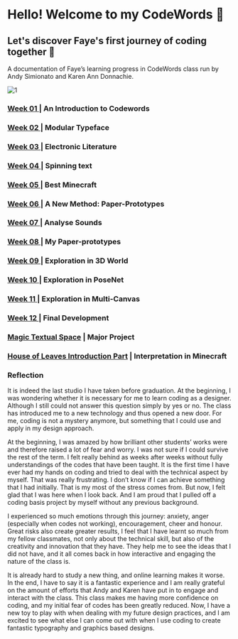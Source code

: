 # Hello! Welcome to my CodeWords :information_desk_person:
## Let's discover Faye's first journey of coding together :couple:
A documentation of Faye’s learning progress in CodeWords class run by Andy Simionato and Karen Ann Donnachie.

![1](https://user-images.githubusercontent.com/68985217/96690621-a5750600-13cf-11eb-885a-af6c7c275661.gif)

### [Week 01 ](https://github.com/Faye12/CodeWord/tree/master/Week_1)| An Introduction to Codewords
### [Week 02 ](https://github.com/Faye12/CodeWord/tree/master/Week_2)| Modular Typeface
### [Week 03 ](https://github.com/Faye12/CodeWord/tree/master/Week_3)| Electronic Literature
### [Week 04 ](https://github.com/Faye12/CodeWord/tree/master/Week_4)| Spinning text
### [Week 05 ](https://github.com/Faye12/CodeWord/tree/master/Week_5)| Best Minecraft
### [Week 06 ](https://github.com/Faye12/CodeWord/tree/master/Week_6)| A New Method: Paper-Prototypes
### [Week 07 ](https://github.com/Faye12/CodeWord/tree/master/Week_7)| Analyse Sounds 
### [Week 08 ](https://github.com/Faye12/CodeWord/tree/master/Week_8)| My Paper-prototypes
### [Week 09 ](https://github.com/Faye12/CodeWord/tree/master/Week_9)| Exploration in 3D World
### [Week 10 ](https://github.com/Faye12/CodeWord/tree/master/Week_10)| Exploration in PoseNet
### [Week 11 ](https://github.com/Faye12/CodeWord/tree/master/Week_11)| Exploration in Multi-Canvas
### [Week 12 ](https://github.com/Faye12/CodeWord/tree/master/Week_12)| Final Development

### [Magic Textual Space](https://faye12.github.io/CodeWord/majorProject/MajorProject_Final/) | Major Project
### [House of Leaves Introduction Part](https://youtu.be/uiOQQN-uh4c) | Interpretation in Minecraft

### Reflection

It is indeed the last studio I have taken before graduation. At the beginning, I was wondering whether it is necessary for me to learn coding as a designer. Although I still could not answer this question simply by yes or no. The class has introduced me to a new technology and thus opened a new door. For me, coding is not a mystery anymore, but something that I could use and apply in my design approach.  

At the beginning, I was amazed by how brilliant other students’ works were and therefore raised  a lot of fear and worry. I was not sure if I could survive the rest of the term. I felt really behind as weeks after weeks without fully understandings of the codes that have been taught. It is the first time I have ever had my hands on coding and tried to deal with the technical aspect by myself. That was really frustrating. I don’t know if I can achieve something that I had initially. That is my most of the stress comes from. But now, I felt glad that I was here when I look back. And I am proud that I pulled off a coding basis project by myself without any previous background.

I experienced so much emotions through this journey: anxiety, anger (especially when codes not working), encouragement, cheer and honour. Great risks also create greater results, I feel that I have learnt so much from my fellow classmates, not only about the technical skill, but also of the creativity and innovation that they have. They help me to see the ideas that I did not have, and it all comes back in how interactive and engaging the nature of the class is.

It is already hard to study a new thing, and online learning makes it worse. In the end, I have to say it is a fantastic experience and I am really grateful on the amount of efforts that Andy and Karen have put in to engage and interact with the class. This class makes me having more confidence on coding, and my initial fear of codes has been greatly reduced. Now, I have a new toy to play with when dealing with my future design practices, and I am excited to see what else I can come out with when I use coding to create fantastic typography and graphics based designs. 
